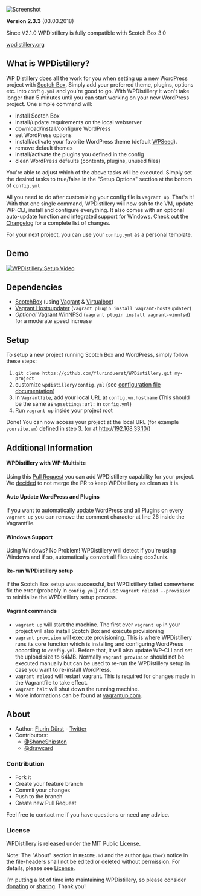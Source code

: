 ![Screenshot](http://files.flurinduerst.ch/wpdistillery/wpdistillery_logo.png)

**Version 2.3.3** (03.03.2018)

Since V2.1.0 WPDistillery is fully compatible with Scotch Box 3.0

[wpdistillery.org](https://wpdistillery.org)

## What is WPDistillery?
WP Distillery does all the work for you when setting up a new WordPress project with [Scotch Box](https://box.scotch.io/). Simply add your preferred theme, plugins, options etc. into `config.yml` and you're good to go. With WPDistillery it won't take longer than 5 minutes until you can start working on your new WordPress project.
One simple command will:
- install Scotch Box
- install/update requirements on the local webserver
- download/install/configure WordPress
- set WordPress options
- install/activate your favorite WordPress theme (default [WPSeed](https://wpseed.org)).
- remove default themes
- install/activate the plugins you defined in the config
- clean WordPress defaults (contents, plugins, unused files)

You're able to adjust which of the above tasks will be executed. Simply set the desired tasks to true/false in the "Setup Options" section at the bottom of  `config.yml`

All you need to do after customizing your config file is `vagrant up`. That's it! With that one single command, WPDistillery will now ssh to the VM, update WP-CLI, install and configure everything. It also comes with an optional auto-update function and integrated support for Windows. Check out the [Changelog](CHANGELOG.md) for a complete list of changes.

For your next project, you can use your `config.yml` as a personal template.

## Demo

[![WPDistillery Setup Video](http://files.flurinduerst.ch/wpdistillery/demovideo_thumb2.png)](https://youtu.be/y1GtIiODsxM)

## Dependencies
- [ScotchBox](https://box.scotch.io) (using [Vagrant](https://vagrantup.com) & [Virtualbox](https://virtualbox.org))
- [Vagrant Hostsupdater](https://github.com/cogitatio/vagrant-hostsupdater) (`vagrant plugin install vagrant-hostsupdater`)
- *Optional* [Vagrant WinNFSd](https://github.com/winnfsd/vagrant-winnfsd) (`vagrant plugin install vagrant-winnfsd`) for a moderate speed increase

## Setup
To setup a new project running Scotch Box and WordPress, simply follow these steps:

1. `git clone https://github.com/flurinduerst/WPDistillery.git my-project`
1. customize `wpdistillery/config.yml` (see [configuration file documentation](README_CONFIG.md))
1. in `Vagrantfile`, add your local URL at `config.vm.hostname` (This should be the same as `wpsettings:url:` in `config.yml`)
1. Run `vagrant up` inside your project root

Done! You can now access your project at the local URL (for example `yoursite.vm`) defined in step 3. (or at http://192.168.33.10/)

## Additional Information

#### WPDistillery with WP-Multisite
Using this [Pull Request](https://github.com/flurinduerst/WPDistillery/pull/45) you can add WPDistillery capability for your project. We [decided](https://github.com/flurinduerst/WPDistillery/issues/59) to not merge the PR to keep WPDistillery as clean as it is.

#### Auto Update WordPress and Plugins
If you want to automatically update WordPress and all Plugins on every `vagrant up` you can remove the comment character at line 26 inside the Vagrantfile.

#### Windows Support
Using Windows? No Problem! WPDistillery will detect if you're using Windows and if so, automatically convert all files using dos2unix.

#### Re-run WPDistillery setup
If the Scotch Box setup was successful, but WPDistillery failed somewhere: fix the error (probably in `config.yml`) and use `vagrant reload --provision` to reinitialize the WPDistillery setup process.

#### Vagrant commands
* `vagrant up` will start the machine. The first ever `vagrant up` in your project will also install Scotch Box and execute provisioning
* `vagrant provision` will execute provisioning. This is where WPDistillery runs its core function which is installing and configuring WordPress according to `config.yml`. Before that, it will also update WP-CLI and set the upload size to 64MB. Normally `vagrant provision` should not be executed manually but can be used to re-run the WPDistillery setup in case you want to re-install WordPress.
* `vagrant reload` will restart vagrant. This is required for changes made in the Vagrantfile to take effect.
* `vagrant halt` will shut down the running machine.
* More informations can be found at [vagrantup.com](https://vagrantup.com).

## About

* Author: [Flurin Dürst](https://github.com/flurinduerst) - [Twitter](https://twitter.com/flurinduerst)
* Contributors:
  * [@ShaneShipston](https://github.com/ShaneShipston)
  * [@drawcard](https://github.com/drawcard)

### Contribution
* Fork it
* Create your feature branch
* Commit your changes
* Push to the branch
* Create new Pull Request

Feel free to contact me if you have questions or need any advice.

### License
WPDistillery is released under the MIT Public License.

Note: The "About" section in `README.md` and the author (`@author`) notice in the file-headers shall not be edited or deleted without permission. For details, please see [License](LICENSE).

I’m putting a lot of time into maintaining WPDistillery, so please consider [donating](https://www.paypal.me/FlurinDuerst/10) or [sharing](https://twitter.com/intent/tweet?url=https%3A%2F%2Fwpdistillery.org). Thank you!
